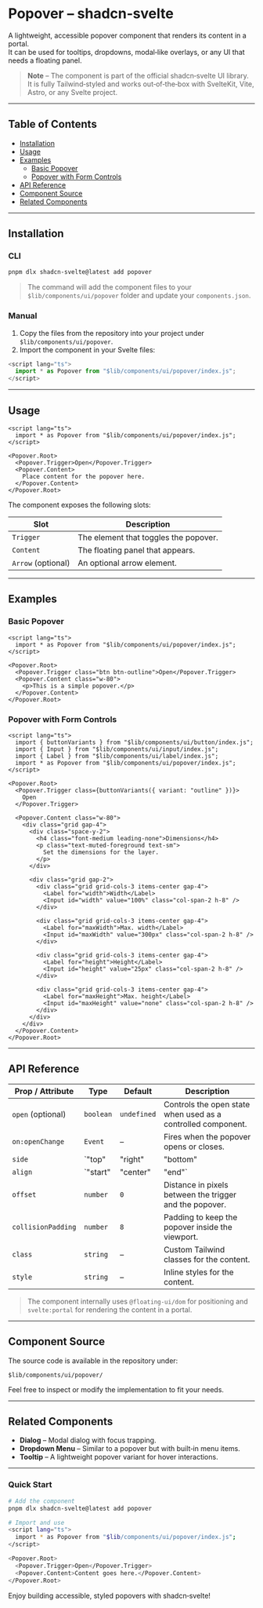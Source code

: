 # Popover – shadcn‑svelte

A lightweight, accessible popover component that renders its content in a portal.  
It can be used for tooltips, dropdowns, modal‑like overlays, or any UI that needs a floating panel.

> **Note** – The component is part of the official shadcn‑svelte UI library.  
> It is fully Tailwind‑styled and works out‑of‑the‑box with SvelteKit, Vite, Astro, or any Svelte project.

---

## Table of Contents

- [Installation](#installation)
- [Usage](#usage)
- [Examples](#examples)
  - [Basic Popover](#basic-popover)
  - [Popover with Form Controls](#popover-with-form-controls)
- [API Reference](#api-reference)
- [Component Source](#component-source)
- [Related Components](#related-components)

---

## Installation

### CLI

```bash
pnpm dlx shadcn-svelte@latest add popover
```

> The command will add the component files to your `$lib/components/ui/popover` folder and update your `components.json`.

### Manual

1. Copy the files from the repository into your project under `$lib/components/ui/popover`.
2. Import the component in your Svelte files:

```ts
<script lang="ts">
  import * as Popover from "$lib/components/ui/popover/index.js";
</script>
```

---

## Usage

```svelte
<script lang="ts">
  import * as Popover from "$lib/components/ui/popover/index.js";
</script>

<Popover.Root>
  <Popover.Trigger>Open</Popover.Trigger>
  <Popover.Content>
    Place content for the popover here.
  </Popover.Content>
</Popover.Root>
```

The component exposes the following slots:

| Slot          | Description                                 |
|---------------|---------------------------------------------|
| `Trigger`     | The element that toggles the popover.       |
| `Content`     | The floating panel that appears.           |
| `Arrow` (optional) | An optional arrow element. |

---

## Examples

### Basic Popover

```svelte
<script lang="ts">
  import * as Popover from "$lib/components/ui/popover/index.js";
</script>

<Popover.Root>
  <Popover.Trigger class="btn btn-outline">Open</Popover.Trigger>
  <Popover.Content class="w-80">
    <p>This is a simple popover.</p>
  </Popover.Content>
</Popover.Root>
```

### Popover with Form Controls

```svelte
<script lang="ts">
  import { buttonVariants } from "$lib/components/ui/button/index.js";
  import { Input } from "$lib/components/ui/input/index.js";
  import { Label } from "$lib/components/ui/label/index.js";
  import * as Popover from "$lib/components/ui/popover/index.js";
</script>

<Popover.Root>
  <Popover.Trigger class={buttonVariants({ variant: "outline" })}>
    Open
  </Popover.Trigger>

  <Popover.Content class="w-80">
    <div class="grid gap-4">
      <div class="space-y-2">
        <h4 class="font-medium leading-none">Dimensions</h4>
        <p class="text-muted-foreground text-sm">
          Set the dimensions for the layer.
        </p>
      </div>

      <div class="grid gap-2">
        <div class="grid grid-cols-3 items-center gap-4">
          <Label for="width">Width</Label>
          <Input id="width" value="100%" class="col-span-2 h-8" />
        </div>

        <div class="grid grid-cols-3 items-center gap-4">
          <Label for="maxWidth">Max. width</Label>
          <Input id="maxWidth" value="300px" class="col-span-2 h-8" />
        </div>

        <div class="grid grid-cols-3 items-center gap-4">
          <Label for="height">Height</Label>
          <Input id="height" value="25px" class="col-span-2 h-8" />
        </div>

        <div class="grid grid-cols-3 items-center gap-4">
          <Label for="maxHeight">Max. height</Label>
          <Input id="maxHeight" value="none" class="col-span-2 h-8" />
        </div>
      </div>
    </div>
  </Popover.Content>
</Popover.Root>
```

---

## API Reference

| Prop / Attribute | Type   | Default | Description |
|------------------|--------|---------|-------------|
| `open` (optional) | `boolean` | `undefined` | Controls the open state when used as a controlled component. |
| `on:openChange` | `Event` | – | Fires when the popover opens or closes. |
| `side` | `"top" | "right" | "bottom" | "left"` | `"bottom"` | Preferred side of the popover relative to the trigger. |
| `align` | `"start" | "center" | "end"` | `"center"` | Alignment of the popover on the chosen side. |
| `offset` | `number` | `0` | Distance in pixels between the trigger and the popover. |
| `collisionPadding` | `number` | `8` | Padding to keep the popover inside the viewport. |
| `class` | `string` | – | Custom Tailwind classes for the content. |
| `style` | `string` | – | Inline styles for the content. |

> The component internally uses `@floating-ui/dom` for positioning and `svelte:portal` for rendering the content in a portal.

---

## Component Source

The source code is available in the repository under:

```
$lib/components/ui/popover/
```

Feel free to inspect or modify the implementation to fit your needs.

---

## Related Components

- **Dialog** – Modal dialog with focus trapping.
- **Dropdown Menu** – Similar to a popover but with built‑in menu items.
- **Tooltip** – A lightweight popover variant for hover interactions.

---

### Quick Start

```bash
# Add the component
pnpm dlx shadcn-svelte@latest add popover

# Import and use
<script lang="ts">
  import * as Popover from "$lib/components/ui/popover/index.js";
</script>

<Popover.Root>
  <Popover.Trigger>Open</Popover.Trigger>
  <Popover.Content>Content goes here.</Popover.Content>
</Popover.Root>
```

Enjoy building accessible, styled popovers with shadcn‑svelte!